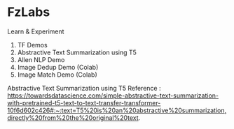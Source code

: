 # FzLabs
Learn &amp; Experiment

1. TF Demos
2. Abstractive Text Summarization using T5
3. Allen NLP Demo
4. Image Dedup Demo (Colab)
5. Image Match Demo (Colab)

Abstractive Text Summarization using T5 Reference : https://towardsdatascience.com/simple-abstractive-text-summarization-with-pretrained-t5-text-to-text-transfer-transformer-10f6d602c426#:~:text=T5%20is%20an%20abstractive%20summarization,directly%20from%20the%20original%20text.
